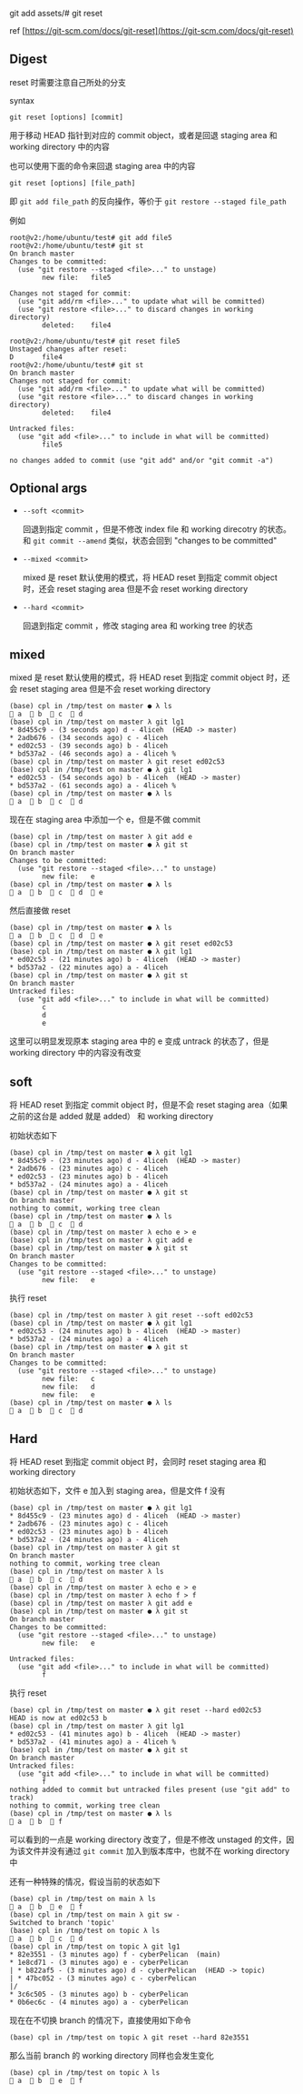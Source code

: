 git add assets/# git reset

ref
[https://git-scm.com/docs/git-reset](https://git-scm.com/docs/git-reset)

## Digest
reset 时需要注意自己所处的分支

syntax

```
git reset [options] [commit]
```
用于移动 HEAD 指针到对应的 commit object，或者是回退 staging area 和 working directory 中的内容

也可以使用下面的命令来回退 staging area 中的内容

```
git reset [options] [file_path]
```
即 `git add file_path` 的反向操作，等价于 `git restore --staged file_path`

例如

```
root@v2:/home/ubuntu/test# git add file5
root@v2:/home/ubuntu/test# git st
On branch master
Changes to be committed:
  (use "git restore --staged <file>..." to unstage)
        new file:   file5

Changes not staged for commit:
  (use "git add/rm <file>..." to update what will be committed)
  (use "git restore <file>..." to discard changes in working directory)
        deleted:    file4

root@v2:/home/ubuntu/test# git reset file5
Unstaged changes after reset:
D       file4
root@v2:/home/ubuntu/test# git st
On branch master
Changes not staged for commit:
  (use "git add/rm <file>..." to update what will be committed)
  (use "git restore <file>..." to discard changes in working directory)
        deleted:    file4

Untracked files:
  (use "git add <file>..." to include in what will be committed)
        file5

no changes added to commit (use "git add" and/or "git commit -a")
```
## Optional args

- `--soft <commit>`

  回退到指定 commit ，但是不修改 index file 和 working direcotry 的状态。和 `git commit --amend` 类似，状态会回到 "changes to be committed"

- `--mixed <commit>`

  mixed 是 reset 默认使用的模式，将  HEAD reset 到指定 commit object 时，还会 reset staging area 但是不会 reset working directory

- `--hard <commit>`

  回退到指定 commit ，修改 staging area 和 working tree 的状态

## mixed

mixed 是 reset 默认使用的模式，将  HEAD reset 到指定 commit object 时，还会 reset staging area 但是不会 reset working directory

```
(base) cpl in /tmp/test on master ● λ ls
 a   b   c   d
(base) cpl in /tmp/test on master λ git lg1
* 8d455c9 - (3 seconds ago) d - 4liceh  (HEAD -> master)
* 2adb676 - (34 seconds ago) c - 4liceh 
* ed02c53 - (39 seconds ago) b - 4liceh 
* bd537a2 - (46 seconds ago) a - 4liceh %
(base) cpl in /tmp/test on master λ git reset ed02c53
(base) cpl in /tmp/test on master ● λ git lg1
* ed02c53 - (54 seconds ago) b - 4liceh  (HEAD -> master)
* bd537a2 - (61 seconds ago) a - 4liceh %
(base) cpl in /tmp/test on master ● λ ls
 a   b   c   d
```

现在在 staging area 中添加一个 e，但是不做 commit

```
(base) cpl in /tmp/test on master λ git add e
(base) cpl in /tmp/test on master ● λ git st
On branch master
Changes to be committed:
  (use "git restore --staged <file>..." to unstage)
        new file:   e
(base) cpl in /tmp/test on master ● λ ls
 a   b   c   d   e
```

然后直接做 reset

```
(base) cpl in /tmp/test on master ● λ ls
 a   b   c   d   e
(base) cpl in /tmp/test on master ● λ git reset ed02c53  
(base) cpl in /tmp/test on master ● λ git lg1          
* ed02c53 - (21 minutes ago) b - 4liceh  (HEAD -> master)
* bd537a2 - (22 minutes ago) a - 4liceh
(base) cpl in /tmp/test on master ● λ git st
On branch master
Untracked files:
  (use "git add <file>..." to include in what will be committed)
        c
        d
        e
```

这里可以明显发现原本 staging area 中的 e 变成 untrack 的状态了，但是 working directory 中的内容没有改变

## soft

将  HEAD reset 到指定 commit object 时，但是不会 reset staging area（如果之前的这台是 added 就是 added） 和 working directory

初始状态如下

```
(base) cpl in /tmp/test on master ● λ git lg1
* 8d455c9 - (23 minutes ago) d - 4liceh  (HEAD -> master)
* 2adb676 - (23 minutes ago) c - 4liceh 
* ed02c53 - (23 minutes ago) b - 4liceh 
* bd537a2 - (24 minutes ago) a - 4liceh
(base) cpl in /tmp/test on master ● λ git st
On branch master
nothing to commit, working tree clean
(base) cpl in /tmp/test on master ● λ ls
 a   b   c   d
(base) cpl in /tmp/test on master λ echo e > e
(base) cpl in /tmp/test on master λ git add e
(base) cpl in /tmp/test on master ● λ git st
On branch master
Changes to be committed:
  (use "git restore --staged <file>..." to unstage)
        new file:   e
```

执行 reset

```
(base) cpl in /tmp/test on master λ git reset --soft ed02c53
(base) cpl in /tmp/test on master ● λ git lg1
* ed02c53 - (24 minutes ago) b - 4liceh  (HEAD -> master)
* bd537a2 - (24 minutes ago) a - 4liceh
(base) cpl in /tmp/test on master ● λ git st
On branch master
Changes to be committed:
  (use "git restore --staged <file>..." to unstage)
        new file:   c
        new file:   d
        new file:   e
(base) cpl in /tmp/test on master ● λ ls
 a   b   c   d
```

## Hard

将  HEAD reset 到指定 commit object 时，会同时 reset staging area 和 working directory

初始状态如下，文件 e 加入到 staging area，但是文件 f 没有

```
(base) cpl in /tmp/test on master ● λ git lg1
* 8d455c9 - (23 minutes ago) d - 4liceh  (HEAD -> master)
* 2adb676 - (23 minutes ago) c - 4liceh 
* ed02c53 - (23 minutes ago) b - 4liceh 
* bd537a2 - (24 minutes ago) a - 4liceh
(base) cpl in /tmp/test on master λ git st
On branch master
nothing to commit, working tree clean
(base) cpl in /tmp/test on master λ ls  
 a   b   c   d
(base) cpl in /tmp/test on master λ echo e > e
(base) cpl in /tmp/test on master λ echo f > f
(base) cpl in /tmp/test on master λ git add e
(base) cpl in /tmp/test on master ● λ git st
On branch master
Changes to be committed:
  (use "git restore --staged <file>..." to unstage)
        new file:   e

Untracked files:
  (use "git add <file>..." to include in what will be committed)
        f
```

执行 reset

```
(base) cpl in /tmp/test on master ● λ git reset --hard ed02c53
HEAD is now at ed02c53 b
(base) cpl in /tmp/test on master λ git lg1
* ed02c53 - (41 minutes ago) b - 4liceh  (HEAD -> master)
* bd537a2 - (41 minutes ago) a - 4liceh %
(base) cpl in /tmp/test on master ● λ git st
On branch master
Untracked files:
  (use "git add <file>..." to include in what will be committed)
        f
nothing added to commit but untracked files present (use "git add" to track)
nothing to commit, working tree clean
(base) cpl in /tmp/test on master ● λ ls
 a   b   f
```

可以看到的一点是 working directory 改变了，但是不修改 unstaged 的文件，因为该文件并没有通过 `git commit` 加入到版本库中，也就不在 working directory 中

还有一种特殊的情况，假设当前的状态如下

```
(base) cpl in /tmp/test on main λ ls                      
 a   b   e   f
(base) cpl in /tmp/test on main λ git sw -
Switched to branch 'topic'
(base) cpl in /tmp/test on topic λ ls
 a   b   c   d
(base) cpl in /tmp/test on topic λ git lg1
* 82e3551 - (3 minutes ago) f - cyberPelican  (main)
* 1e8cd71 - (3 minutes ago) e - cyberPelican 
| * b822af5 - (3 minutes ago) d - cyberPelican  (HEAD -> topic)
| * 47bc052 - (3 minutes ago) c - cyberPelican 
|/  
* 3c6c505 - (3 minutes ago) b - cyberPelican 
* 0b6ec6c - (4 minutes ago) a - cyberPelican
```

现在在不切换 branch 的情况下，直接使用如下命令

```
(base) cpl in /tmp/test on topic λ git reset --hard 82e3551
```

那么当前 branch 的 working directory 同样也会发生变化

```
(base) cpl in /tmp/test on topic λ ls
 a   b   e   f
```

